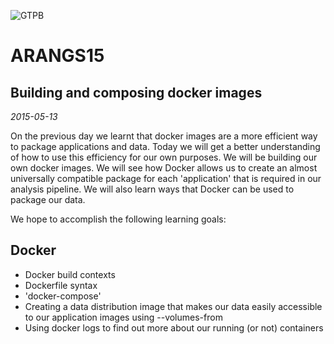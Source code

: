 ![GTPB](http://gtpb.igc.gulbenkian.pt/bicourses/images/GTPB2015logo.png "GTPB")

ARANGS15
========
Building and composing docker images
----------------------------------------
*2015-05-13*

On the previous day we learnt that docker images are a more efficient way to package applications and data.  Today we will get a better understanding of how
to use this efficiency for our own purposes.  We will be building our own docker
images.  We will see how Docker allows us to create an almost universally
compatible package for each 'application' that is required in our analysis
pipeline. We will also learn ways that Docker can be used to package our data.

We hope to accomplish the following learning goals:

Docker
------

- Docker build contexts
- Dockerfile syntax
- 'docker-compose'
- Creating a data distribution image that makes our data easily accessible
  to our application images using --volumes-from
- Using docker logs to find out more about our running (or not) containers
